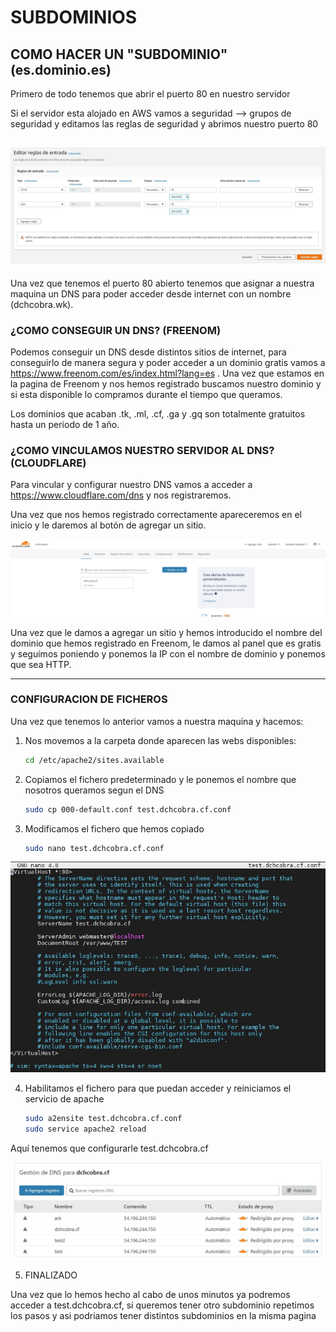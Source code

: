 # SUBDOMINIOS

## COMO HACER UN "SUBDOMINIO" (**es**.dominio.es)

Primero de todo tenemos que abrir el puerto 80 en nuestro servidor 

Si el servidor esta alojado en AWS vamos a seguridad --> grupos de seguridad y editamos las reglas de seguridad y abrimos nuestro puerto 80

![Screenshot](img/1.jpg)
---

Una vez que tenemos el puerto 80 abierto tenemos que asignar a nuestra maquina un DNS para poder acceder desde internet con un nombre (dchcobra.wk).

### ¿COMO CONSEGUIR UN DNS? (FREENOM)

Podemos conseguir un DNS desde distintos sitios de internet, para conseguirlo de manera segura y poder acceder a un dominio gratis vamos a https://www.freenom.com/es/index.html?lang=es .
Una vez que estamos en la pagina de Freenom y nos hemos registrado buscamos nuestro dominio y si esta disponible lo compramos durante el tiempo que queramos. 

Los dominios que acaban .tk, .ml, .cf, .ga y .gq son totalmente gratuitos hasta un periodo de 1 año.

### ¿COMO VINCULAMOS NUESTRO SERVIDOR AL DNS? (CLOUDFLARE)

Para vincular y configurar nuestro DNS vamos a acceder a https://www.cloudflare.com/dns y nos registraremos.

Una vez que nos hemos registrado correctamente apareceremos en el inicio y le daremos al botón de agregar un sitio.

![Screenshot](img/3.jpg)

Una vez que le damos a agregar un sitio y hemos introducido el nombre del dominio que hemos registrado en Freenom, le damos al panel que es gratis y seguimos poniendo y ponemos la IP con el nombre de dominio y ponemos que sea HTTP.

---

### CONFIGURACION DE FICHEROS

Una vez que tenemos lo anterior vamos a nuestra maquina y hacemos:

1. Nos movemos a la carpeta donde aparecen las webs disponibles:

   ```bash
   cd /etc/apache2/sites.available
   ```

2. Copiamos el fichero predeterminado y le ponemos el nombre que nosotros queramos segun el DNS

   ```bash
   sudo cp 000-default.conf test.dchcobra.cf.conf
   ```

3. Modificamos el fichero que hemos copiado

   ```bash
   sudo nano test.dchcobra.cf.conf
   ```

![Screenshot](img/4.jpg)

4. Habilitamos el fichero para que puedan acceder y reiniciamos el servicio de apache

   ```bash
   sudo a2ensite test.dchcobra.cf.conf
   sudo service apache2 reload
   ```

   

Aquí tenemos que configurarle test.dchcobra.cf

![Screenshot](img/5.jpg)

5. FINALIZADO

Una vez que lo hemos hecho al cabo de unos minutos ya podremos acceder a test.dchcobra.cf, si queremos tener otro subdominio repetimos los pasos y asi podriamos tener distintos subdominios en la misma pagina
